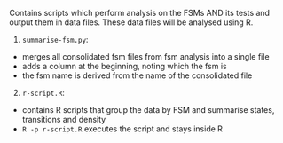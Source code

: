 Contains scripts which perform analysis on the FSMs AND its tests and output them in data files. These data files will be analysed using R.

1. `summarise-fsm.py`: 
* merges all consolidated fsm files from fsm analysis into a single file
* adds a column at the beginning, noting which the fsm is
* the fsm name is derived from the name of the consolidated file

2. `r-script.R`:
* contains R scripts that group the data by FSM and summarise states, transitions and density
* `R -p r-script.R` executes the script and stays inside R
